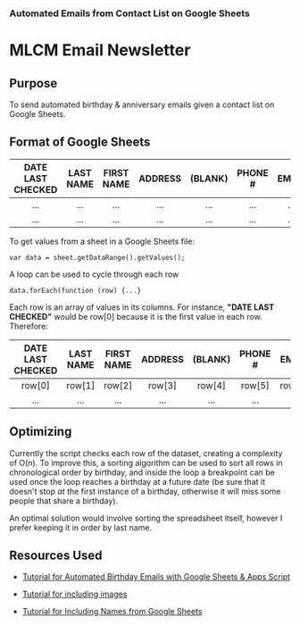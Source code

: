 ### Automated Emails from Contact List on Google Sheets
# MLCM Email Newsletter



## Purpose
To send automated birthday & anniversary emails given a contact list on Google Sheets.



## Format of Google Sheets
|DATE LAST CHECKED | LAST NAME | FIRST NAME | ADDRESS | (BLANK) | PHONE # | EMAIL | B-DAY | ANNIV |
| :---: | :---: | :---: | :---: | :---: | :---: | :---: | :---: | :---: |
| ... | ... |... |... |... |... |... |... |... |
| ... | ... |... |... |... |... |... |... |... |


To get values from a sheet in a Google Sheets file:
```
var data = sheet.getDataRange().getValues();
```
A loop can be used to cycle through each row
```
data.forEach(function (row) {...}
```
Each row is an array of values in its columns. For instance, **"DATE LAST CHECKED"** would be row[0] because it is the first value in each row. Therefore: 


|DATE LAST CHECKED | LAST NAME | FIRST NAME | ADDRESS | (BLANK) | PHONE # | EMAIL | B-DAY | ANNIV |
| :---: | :---: | :---: | :---: | :---: | :---: | :---: | :---: | :---: |
| row[0] | row[1] | row[2] |row[3] | row[4] | row[5] | row[6] | row[7] | row[8] |
| ... | ... |... |... |... |... |... |... |... |



## Optimizing
Currently the script checks each row of the dataset, creating a complexity of O(n). To improve this, a sorting algorithm can be used to sort all rows in chronological order by birthday, and inside the loop a breakpoint can be used once the loop reaches a birthday at a future date (be sure that it doesn't stop *at* the first instance of a birthday, otherwise it will miss some people that share a birthday). 

An optimal solution would involve sorting the spreadsheet itself, however I prefer keeping it in order by last name.


## Resources Used
* [Tutorial for Automated Birthday Emails with Google Sheets & Apps Script](https://medium.com/geekculture/never-miss-your-customers-birthday-email-with-google-sheets-d64e75372341) 

* [Tutorial for including images](https://spreadsheet.dev/inline-images-mailapp-apps-script)

* [Tutorial for Including Names from Google Sheets](https://blog.gsmart.in/google-apps-script-send-html-email/) 